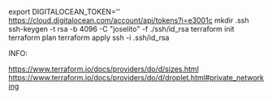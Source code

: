 export DIGITALOCEAN_TOKEN=''
https://cloud.digitalocean.com/account/api/tokens?i=e3001c
mkdir .ssh
ssh-keygen -t rsa -b 4096 -C "joselito" -f ./ssh/id_rsa
terraform init
terraform plan
terraform apply
ssh -i .ssh/id_rsa <PUBLIC IP OF DROPPLET>






INFO:

https://www.terraform.io/docs/providers/do/d/sizes.html
https://www.terraform.io/docs/providers/do/d/droplet.html#private_networking
